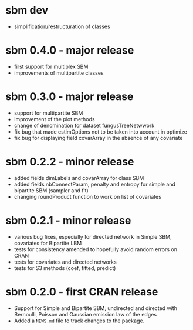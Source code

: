 # sbm dev

* simplification/restructuration of classes

# sbm 0.4.0 - major release

* first support for multiplex SBM
* improvements of multipartite classes

# sbm 0.3.0 - major release

* support for multipartite SBM
* improvement of the plot methods
* change of denomination for dataset fungusTreeNetwwork
* fix bug that made estimOptions not to be taken into account in optimize
* fix bug for displaying field covarArray in the absence of any covariate

# sbm 0.2.2 - minor release

* added fields dimLabels and covarArray for class SBM
* added fields nbConnectParam, penalty and entropy  for simple and bipartite SBM (sampler and fit)
* changing roundProduct function to work on list of covariates

# sbm 0.2.1 - minor release

* various bug fixes, especially for directed network in Simple SBM, covariates for Bipartite LBM
* tests for consistency amended to hopefully avoid random errors on CRAN
* tests for covariates and directed networks
* tests for S3 methods (coef, fitted, predict)

# sbm 0.2.0 - first CRAN release

* Support for Simple and Bipartite SBM, undirected and directed with Bernoulli, Poisson and Gaussian emission law of the edges
* Added a `NEWS.md` file to track changes to the package.
